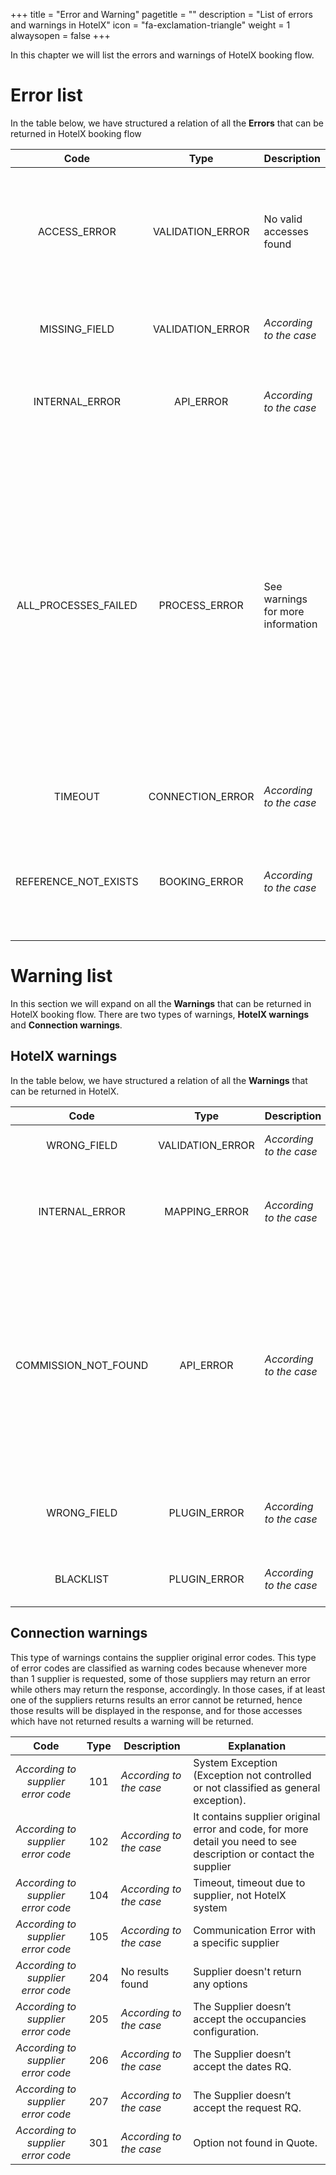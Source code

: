 +++
title = "Error and Warning"
pagetitle = ""
description = "List of errors and warnings in HotelX"
icon = "fa-exclamation-triangle"
weight = 1
alwaysopen = false
+++


In this chapter we will list the errors and warnings of HotelX booking flow.

# Error list
In the table below, we have structured a relation of all the **Errors** that can be returned in HotelX booking flow

|         Code         |       Type       |            Description            | Explanation  |
| :------------------: | :--------------: | --------------------------------- |-------------- |
|     ACCESS_ERROR     | VALIDATION_ERROR | No valid accesses found           | The access is not found or it has no permission, or you are using a test access and you need to add the testMode.|
|    MISSING_FIELD     | VALIDATION_ERROR | *According to the case*           | Some mandatory fields are missing in input|
|    INTERNAL_ERROR    |    API_ERROR     | *According to the case*           | Covers any unexpected error or errors due to **internal** service|
| ALL_PROCESSES_FAILED |  PROCESS_ERROR   | See warnings for more information | This occurs when no options are returned for all accesses after applying a plugin (blacklist, filter, mapping code),  commission, etc., it may also be caused by a wrong default setting, In the warning node you will find detailed information about the cause.|
|       TIMEOUT        | CONNECTION_ERROR | *According to the case*           | This occurs due to a connection timeout|
| REFERENCE_NOT_EXISTS |  BOOKING_ERROR   | *According to the case*           | This occurs when the booking reference provided is not available in the supplier system|


# Warning list

In this section we will expand on all the **Warnings** that can be returned in HotelX booking flow. There are two types of warnings, **HotelX warnings** and **Connection warnings**.

## HotelX warnings

In the table below, we have structured a relation of all the **Warnings** that can be returned in HotelX.

|                Code                | Type  |       Description       | Explanation                  |
| :--------------------------------: | :---: | ----------------------- | ---------------------------- |
|     WRONG_FIELD      | VALIDATION_ERROR | *According to the case* | A field or fields in the request are not correct|
|    INTERNAL_ERROR    |  MAPPING_ERROR   | *According to the case* | Error produced when mapping codes, it usually happens regarding hotel mapping|
| COMMISSION_NOT_FOUND |    API_ERROR     | *According to the case* | This occurs when the options are discarded because the supplier returns options with a negative commission that does not allow the calculation of the net price. You need to upload the commission file to solve it|
|     WRONG_FIELD      |   PLUGIN_ERROR   | *According to the case* | It occurs when the input of the plugin is misintroduced or misconstructed|
|      BLACKLIST       |   PLUGIN_ERROR   | *According to the case* | It occurs when the hotels or accesses are blacklisted|

## Connection warnings

This type of warnings contains the supplier original error codes. This type of error codes are classified as warning codes because whenever more than 1 supplier is requested, some of those suppliers may return an error while others may return the response, accordingly. In those cases, if at least one of the suppliers returns results an error cannot be returned, hence those results will be displayed in the response, and for those accesses which have not returned results a warning will be returned.


|                Code                | Type  |       Description       | Explanation                  |
| :--------------------------------: | :---: | ----------------------- | ---------------------------- |
| *According to supplier error code* |  101  | *According to the case* | System Exception (Exception not controlled or not classified as general exception).|
| *According to supplier error code* |  102  | *According to the case* | It contains supplier original error and code, for more detail you need to see description or contact the supplier |
| *According to supplier error code* |  104  | *According to the case* | Timeout, timeout due to supplier, not HotelX system|
| *According to supplier error code* |  105  | *According to the case* | Communication Error with a specific supplier|
| *According to supplier error code* |  204  | No results found        | Supplier doesn't return any options|
| *According to supplier error code* |  205  | *According to the case* | The Supplier doesn’t accept the occupancies configuration.|
| *According to supplier error code* |  206  | *According to the case* | The Supplier doesn’t accept the dates RQ.|
| *According to supplier error code* |  207  | *According to the case* | The Supplier doesn’t accept the request RQ.|
| *According to supplier error code* |  301  | *According to the case* | Option not found in Quote.|
